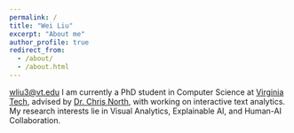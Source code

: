 ```yaml
---
permalink: /
title: "Wei Liu"
excerpt: "About me"
author_profile: true
redirect_from: 
  - /about/
  - /about.html
---
```

wliu3@vt.edu
I am currently a PhD student in Computer Science at [Virginia Tech](https://www.vt.edu/), advised by [Dr. Chris North](https://people.cs.vt.edu/north/), with working on interactive text analytics. My research interests lie in Visual Analytics, Explainable AI, and Human-AI Collaboration.




